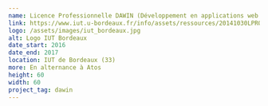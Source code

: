 ```yaml
---
name: Licence Professionnelle DAWIN (Développement en applications web et innovation numérique) 
link: https://www.iut.u-bordeaux.fr/info/assets/ressources/20141030LPROIUTBXINFODAWINw.pdf
logo: /assets/images/iut_bordeaux.jpg
alt: Logo IUT Bordeaux
date_start: 2016
date_end: 2017
location: IUT de Bordeaux (33)
more: En alternance à Atos 
height: 60
width: 60
project_tag: dawin
---
```

